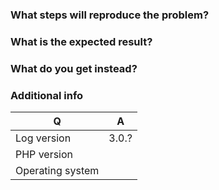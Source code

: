<!--
Please use this issue tracker for bugs and feature requests only. In case you need support please use one of
Yii communities listed at https://github.com/yiisoft/yii2/wiki/communities
-->

### What steps will reproduce the problem?

### What is the expected result?

### What do you get instead?


### Additional info

| Q                | A
| ---------------- | ---
| Log version      | 3.0.?
| PHP version      | 
| Operating system |
